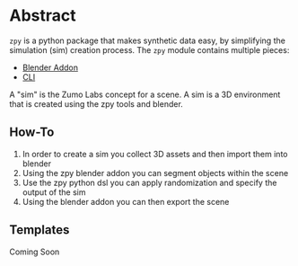 # Abstract

`zpy` is a python package that makes synthetic data easy, by simplifying the simulation (sim) creation process. The `zpy` module contains multiple pieces:

- [Blender Addon]()
- [CLI]()

A "sim" is the Zumo Labs concept for a scene. A sim is a 3D environment that is created using the zpy tools and blender.

## How-To

1. In order to create a sim you collect 3D assets and then import them into blender
2. Using the zpy blender addon you can segment objects within the scene
3. Use the zpy python dsl you can apply randomization and specify the output of the sim
4. Using the blender addon you can then export the scene

## Templates

Coming Soon
